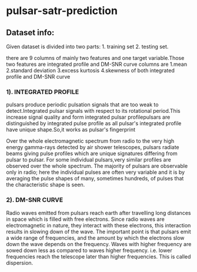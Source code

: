 # pulsar-satr-prediction

## Dataset info:

Given dataset is divided into two parts: 1. training set 2. testing set.

there are 9 columns of mainly two features and one target variable.Those two features are integrated profile and DM-SNR curve
columns are
1.mean
2.standard deviation
3.excess kurtosis
4.skewness 
of both integrated profile and DM-SNR curve


### 1). INTEGRATED PROFILE

pulsars produce periodic pulsation signals that are too weak to detect.Integrated pulsar signals with respect to its rotational period.This increase signal quality and form integrated pulsar profilepulsars are distinguished by integrated pulse profile as all pulsar's integrated profile have unique shape.So,it works as pulsar's fingerprint

Over the whole electromagnetic spectrum from radio to the very high energy gamma-rays detected by air shower telescopes, pulsars radiate beams giving pulse profiles which are unique signatures differing from pulsar to pulsar. For some individual pulsars,very similar profiles are observed over the whole spectrum. The majority of pulsars are observable only in radio; here the individual pulses are often very variable and it is by averaging the pulse shapes of many, sometimes hundreds, of pulses that the characteristic shape is seen.


### 2). DM-SNR CURVE

 Radio waves emitted from pulsars reach earth after travelling long distances in space which is filled with free electrons. Since radio waves are electromagnetic in nature, they interact with these electrons, this interaction results in slowing down of the wave. The important point is that pulsars emit a wide range of frequencies, and the amount by which the electrons slow down the wave depends on the frequency. Waves with higher frequency are sowed down less as compared to waves higher frequency. i.e. lower frequencies reach the telescope later than higher frequencies. This is called dispersion.
